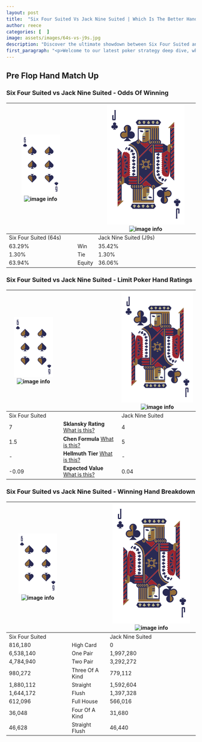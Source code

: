 ```yaml
---
layout: post
title:  "Six Four Suited Vs Jack Nine Suited | Which Is The Better Hand In Poker? A Complete Guide"
author: reece
categories: [  ]
image: assets/images/64s-vs-j9s.jpg
description: "Discover the ultimate showdown between Six Four Suited and Jack Nine Suited in poker! Uncover the odds, strategies, and scenarios where one hand triumphs over the other. Get ready to up your poker game with this thrilling analysis."
first_paragraph: "<p>Welcome to our latest poker strategy deep dive, where we're pitting two distinct hands against each other in a high-stakes showdown: Six Four Suited vs Jack Nine Suited.</p><p>In the dynamic world of poker, every decision counts, and knowing which hand holds the upper hand is key to your success at the table.</p><p>In this article, we'll dissect these two hands, explore the scenarios where one dominates the other, and equip you with the knowledge to make strategic choices that can tip the odds in your favor.</p><p>Get ready to unravel the intriguing dynamics of these poker hands and elevate your game to new heights.</p>"
---
```




[comment]: # (sp0)

## Pre Flop Hand Match Up

<div class="table hand-ratings" markdown="1"> 



### Six Four Suited vs Jack Nine Suited - Odds Of Winning


    
| ![image info](assets/images/hand1/6.png) ![image info](assets/images/hand1/4s.png) |  | ![image info](assets/images/hand2/J.png) ![image info](assets/images/hand2/9s.png) |
| -------- | -------- | -------- |
| Six Four Suited (64s) |  | Jack Nine Suited (J9s) |
| 63.29% | Win | 35.42% |
| 1.30% | Tie | 1.30% |
| 63.94% | Equity | 36.06% |




[comment]: # (sp1)



### Six Four Suited vs Jack Nine Suited - Limit Poker Hand Ratings


    
| ![image info](assets/images/hand1/6.png) ![image info](assets/images/hand1/4s.png) |  | ![image info](assets/images/hand2/J.png) ![image info](assets/images/hand2/9s.png) |
| -------- | -------- | -------- |
| Six Four Suited |  | Jack Nine Suited |
| 7 | **Sklansky Rating** [What is this?](/sklansky-rating-explained) | 4 |
| 1.5 | **Chen Formula** [What is this?](/chen-formula-explained) | 5 |
| - | **Hellmuth Tier** [What is this?](/Hellmuth-tier-explained) | - |
| -0.09 | **Expected Value** [What is this?](/expected-value-explained) | 0.04 |




[comment]: # (sp2)



### Six Four Suited vs Jack Nine Suited - Winning Hand Breakdown


    
| ![image info](assets/images/hand1/6.png) ![image info](assets/images/hand1/4s.png) |  | ![image info](assets/images/hand2/J.png) ![image info](assets/images/hand2/9s.png) |
| -------- | -------- | -------- |
| Six Four Suited |  | Jack Nine Suited |
| 816,180 | High Card | 0 |
| 6,538,140 | One Pair | 1,997,280 |
| 4,784,940 | Two Pair | 3,292,272 |
| 980,272 | Three Of A Kind | 779,112 |
| 1,880,112 | Straight | 1,592,604 |
| 1,644,172 | Flush | 1,397,328 |
| 612,096 | Full House | 566,016 |
| 36,048 | Four Of A Kind | 31,680 |
| 46,628 | Straight Flush | 46,440 |




[comment]: # (sp3)



</div>

[comment]: # (sp4)



[comment]: # (sp5)

